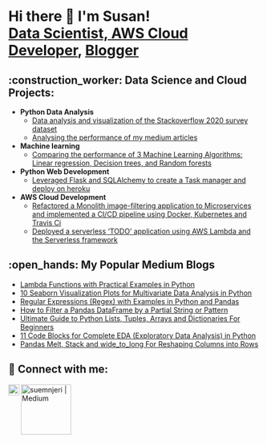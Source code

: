 <h1> Hi there 👋 I'm Susan! <br/><a href="https://github.com/suemnjeri">Data Scientist, </a><a href="https://www.linkedin.com/in/suemnjeri/">AWS Cloud Developer</a>, <a href="https://suemnjeri.medium.com/">Blogger</a></h1>

<h2>:construction_worker: Data Science and Cloud Projects:</h2>


- <b>Python Data Analysis</b>
  - [Data analysis and visualization of the Stackoverflow 2020 survey dataset](https://github.com/suemnjeri/stackoverflow2020)</b>
  - [Analysing the performance of my medium articles](https://github.com/suemnjeri/Stats-analysis-of-medium-articles/tree/master) </b>
- <b>Machine learning</b>
  - [Comparing the performance of 3 Machine Learning Algorithms: Linear regression, Decision trees, and Random forests](https://github.com/suemnjeri/medium-articles/tree/main/Model%20complexity%20ML)
- <b>Python Web Development</b>
  - [Leveraged Flask and SQLAlchemy to create a Task manager and deploy on heroku](https://github.com/suemnjeri/Flask-Task-Manager/blob/master/README.md)
- <b>AWS Cloud Development</b>
  - [Refactored a Monolith image-filtering application to Microservices and implemented a CI/CD pipeline using Docker, Kubernetes and Travis Ci](https://github.com/suemnjeri/cd0354-monolith-to-microservices-project)
  - [Deployed a serverless ‘TODO’ application using AWS Lambda and the Serverless framework](https://github.com/suemnjeri/Serverless-app-project-4)

<h2>:open_hands: My Popular Medium Blogs</h2>

- [Lambda Functions with Practical Examples in Python](https://medium.com/data-science/lambda-functions-with-practical-examples-in-python-45934f3653a8)
- [10 Seaborn Visualization Plots for Multivariate Data Analysis in Python](https://medium.com/data-science/10-must-know-seaborn-functions-for-multivariate-data-analysis-in-python-7ba94847b117)
- [Regular Expressions (Regex) with Examples in Python and Pandas](https://medium.com/data-science/regular-expressions-regex-with-examples-in-python-and-pandas-461228335670)
- [How to Filter a Pandas DataFrame by a Partial String or Pattern](https://medium.com/data-science/8-ways-to-filter-a-pandas-dataframe-by-a-partial-string-or-pattern-49f43279c50f)
- [Ultimate Guide to Python Lists, Tuples, Arrays and Dictionaries For Beginners](https://medium.com/gitconnected/the-python-tutorial-you-need-on-lists-tuples-dictionaries-and-sets-435bafb00a34)
- [11 Code Blocks for Complete EDA (Exploratory Data Analysis) in Python](https://medium.com/data-science/11-simple-code-blocks-for-complete-exploratory-data-analysis-eda-67c2817f56cd)
- [Pandas Melt, Stack and wide_to_long For Reshaping Columns into Rows](https://medium.com/data-science/wide-to-long-data-how-and-when-to-use-pandas-melt-stack-and-wide-to-long-7c1e0f462a98)

<h2> 🤳 Connect with me:</h2>


[<img align="left" alt="suemnjeri | LinkedIn" width="22px" src="https://cdn.jsdelivr.net/npm/simple-icons@v3/icons/linkedin.svg" />][linkedin]
[<img align="left" alt="suemnjeri | Medium" width="100px" src="https://upload.wikimedia.org/wikipedia/commons/0/0d/Medium_%28website%29_logo.svg" />][medium]

[linkedin]: https://www.linkedin.com/in/suemnjeri/
[medium]: https://suemnjeri.medium.com/

<!--
**suemnjeri/suemnjeri** is a ✨ _special_ ✨ repository because its `README.md` (this file) appears on your GitHub profile.

Here are some ideas to get you started:

- 🔭 I’m currently working on ...
- 🌱 I’m currently learning ...
- 👯 I’m looking to collaborate on ...
- 🤔 I’m looking for help with ...
- 💬 Ask me about ...
- 📫 How to reach me: ...
- 😄 Pronouns: ...
- ⚡ Fun fact: ...
-->
